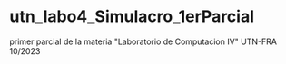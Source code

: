 # utn_labo4_Simulacro_1erParcial
primer parcial de la materia "Laboratorio de Computacion IV" UTN-FRA 10/2023
